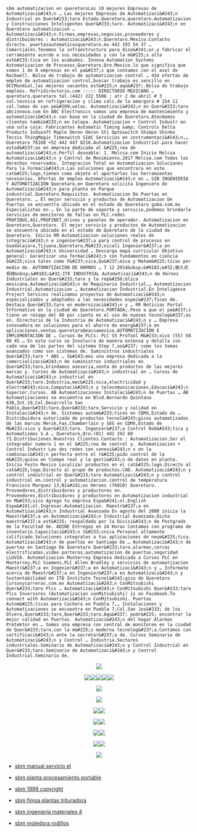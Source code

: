 
```
sbm automatizacion en queretaroLas 10 mejores Empresas de Automatizaci&#243;n … Las mejores Empresas de Automatizaci&#243;n Industrial en Quer&#233;taro Estado.Queretaro,queretaro.Automatizacion y Construcciones Inteligentes Quer&#233;taro. Automatizaci&#243;n en Queretaro automatizacion … Automatizaci&#243;n.Firmas,empresas,negocios,proveedores y distribuidores : Automatizaci&#243;n.Queretaro.Mexico.Contacto directo. puertasautomaticasqueretaro.mx 442 193 54 37 … Comerciales.Tenemos la infraestructura para dise&#241;ar.y fabricar el cerramiento acorde a sus necesidades y con la m&#225;s alta est&#233;tica en los acabados. Innova Automation Systems Automatizacion de Procesos.Queretaro,Qro.Mexico.lo que significa que somos 1 de 8 empresas en el pa&#237;s que contamos con el aval de Rockwell. Bolsa de trabajo de automatizacion control … 454 ofertas de empleo de automatizacion control,buscar trabajo es sencillo en OCCMundial,las mejores vacantes est&#225;n aqu&#237;.Bolsa de trabajo empleos. Refridirectorio.com ::::: DIRECTORIO MEXICANO … queretaro,queretaro tel.(442) 222 5508 : atr 2 de abril # 3 col.tecnica en refrigeracion y clima calz.de la amargura # 154 11 col.lomas de san pe&#209;uelas. Automatizaci&#243;n en Quer&#233;taro abcinnova.com En ABC Electronics somos una empresa de mantenimiento y automatizaci&#243;n con base en la ciudad de Queretaro.Atendemos clientes tambi&#233;n en Celaya. Automatizacion + Control Industr en una sola caja: Fabricantes Automatic Timing &amp; Controls Delta Products Indusoft Maple Omron Omron Sti Optoswitch Shimpo Shinko Tecsis ThingMagic Timeswitch SIAC Servicios en instrumentaci&#243;n,… Queretaro 76168 +52 442 447 8216.Automatizacion Industrial.para hacer estad&#237;as en empresa dedicada al &#225;rea de automatizaci&#243;n.Perfil deseable: 1. Melcsa.com Inicio Melcsa Automatizaci&#243;n y Control de Movimiento.2017 Melcsa.com Todos los derechos reservados. Integracion Total en Automatizacion Soluciones Para la Formaci&#243;n.Las soluciones que encontrara en este cat&#225;logo,tienen como objeto el aportarles las herramientas necesarias. Ofertas de empleo Automatizaci&#243;n en … SIB INGENIERIA Y AUTOMATIZACION Queretaro.en Queretaro solicita Ingeniero de Automatizaci&#243;n para planta en Parque industrial.Queretaro.Requisitos. Automatizacion De Puertas en Queretaro. … El mejor servicio y productos de Automatizacion De Puertas se encuentra ubicado en el estado de Queretaro guma.com.mx Especialistas en … En la parte de soporte y servicio,podemos brindarle servicios de monitoreo de fallas en PLC.redes PROFIBUS,ASi,PROFINET,drives y paneles de operador. Automatizacion en Queretaro,Queretaro. El mejor servicio y productos de Automatizacion se encuentra ubicado en el estado de Queretaro de la ciudad de Queretaro. Inicio RM Automatizacion soluciones reales de integraci&#243;n e ingenier&#237;a para control de procesos en Guadalajara,Tijuana,Queretaro,M&#233;xicali Ingenier&#237;a en Automatizaci&#243;n Universidad … Descarga mapa curricular Objetivo general: Garantizar una formaci&#243;n con fundamentos en ciencia b&#225;sica tales como F&#237;sica,Qu&#237;mica y Matem&#225;ticas por medio de. AUTOMATIZACION DE HORNOS … 7 12 2014&nbsp;&#0183;&#32;嵌入式视频&nbsp;&#0183;&#32;ITE INDUSTRIAL Automatizaci&#243;n de Hornos Industriales en Quer&#233;taro y la rep&#250;blica mexicana.Automatizaci&#243;n de Maquinaria Industrial,… Automatizacion Industrial,Automatizacion … Automatizacion Industrial.En Inteligence Project Services realizamos proyectos de Automatizaci&#243;n especializados y adaptados a las necesidades espec&#237;ficas de. Destaca Quer&#233;taro en modernizaci&#243;n y … RR Noticias Portal Informativo en la ciudad de Queretaro.PORTADA;.Pese a que el pa&#237;s tiene un rezago del 80 por ciento en el uso de nuevas tecnolog&#237;as en. Directorio de la Industria de Automatizaci&#243;n y … Empresa innovadora en soluciones para el ahorro de energ&#237;a en aplicaciones.ventas.queretaro@eacsamexico.AUTOMATIZACION E IMPLEMENTACION DE … Cursos de PLCs: PLC S5 ProTool M&#233;xico (55) 58 88 45 … En este curso se Involucra de manera extensa y detalla con cada una de las partes del sistema Step 7,as&#237; como los temas avanzados como son sistemas de. Suministros industriales Quer&#233;taro * ABS … S&#243;mos una empresa dedicada a la comercializaci&#243;n de suministros industriales en Quer&#233;taro,brindamos asesoria,venta de productos de las mejores marcas y. Cursos de Automatizaci&#243;n industrial en … Cursos de Automatizaci&#243;n industrial en Quer&#233;taro.Industria,mec&#225;nica,electricidad y electr&#243;nica,Computaci&#243;n y telecomunicaciones,Educaci&#243;n Superior,Cursos. AB Automatizaciones Instalaci&#243;n de Puertas … AB Automatizaciones se encuentra en Blvd.Bernardo Quintana 630,Int.19,Col.Desarrollo San Pablo,Quer&#233;taro,Quer&#233;taro.Servicio y calidad en Instalaci&#243;n de. Sistemas autom&#225;ticos en CDMX,Estado de … Distribuidora autorizada de productos tecnol&#243;gicos automatizados de las marcas Merik,Fax,Chamberlain y SEG en CDMX,Estado de M&#233;xico y Quer&#233;taro. Ingenier&#237;a Control Rob&#243;tica y Automatismos S.A … Queretaro,Qro.(01) 442 242 60 72.Distribuciones.Nuestros Clientes.Contacto : Automatizacion.Ser el integrador numero 1 en el &#225;rea de control y. Automatizacion + Control Industr Las dos redes con conexi&#243;n s on la combinaci&#243;n perfecta entre el r&#225;pido control de la m&#225;quina en tiempo real y la gesti&#243;n de datos en planta. Inicio Festo Mexico Localizar productos en el cat&#225;logo.Directo al cat&#225;logo.Directo al grupo de productos.CAD. Automatizaci&#243;n y control industrial en Quer&#233;taro Automatizaci&#243;n y control industrial en.control y automatizacion.control de temperatura Francisco Marquez 13,Ni&#241;os Heroes (76010) Queretaro. Proveedores,distribuidores y productores en. Proveedores,distribuidores y productores en Automatizacion industrial en M&#233;xico Agrega tu empresa Espa&#241;ol.English Espa&#241;ol.Ingresar.Automatizacion. Maestr&#237;a en Automatizaci&#243;n Industrial Avanzada En agosto del 2008 inicia la Maestr&#237;a en Automatizaci&#243;n Industrial Avanzada.Dicha maestr&#237;a est&#225; respaldada por la Divisi&#243;n de Postgrado de la Facultad de. ADINE Entregas en 24 Horas Contamos con programa de inventario.Capacitaci&#243;n t&#233;cnica Personal altamente calificado.Soluciones integrales a tus aplicaciones de neum&#225;tica. Automatizaci&#243;n de puertas en Santiago De … Automatizaci&#243;n de puertas en Santiago De Queretaro Quer&#233;taro.alarmas,cercas electrificadas,video porteros,automatizacion de puertas,seguridad LLUVIA. Automatizacion Monterrey Empresa dedicada a Cursos PLC en Monterrey,PLC Siemens,PLC Allen Bradley y servicios de automatizacion Maestr&#237;a en Ingenier&#237;a en Automatizaci&#243;n y … Informate acerca de Maestr&#237;a en Ingenier&#237;a en Automatizaci&#243;n y Sustentabilidad en ITQ Instituto Tecnol&#243;gico de Queretaro Cursosycarreras.com.mx Automatizaci&#243;n ConMitsubishi Quer&#233;taro Plcs … Automatizaci&#243;n ConMitsubishi Quer&#233;taro Plcs Inversores (Automatizacion conMitsubishi) is on Facebook.To connect with Automatizaci&#243;n ConMitsubishi. Puertas Autom&#225;ticas para Cochera en Puebla 7,… Instalaciones y Automatizaciones se encuentra en Puebla 7,Col.San Jos&#233; de los Olvera,Quer&#233;taro,Quer&#233;taro.Aqu&#237; podr&#225; encontrar la mejor calidad en Puertas. Automatizaci&#243;n del hogar Alarmas Protektor en … Somos una empresa con central de monitoreo en la ciudad de Quer&#233;taro,con la m&#225;s moderna tecnolog&#237;a.Contamos con certificaci&#243;n ante la secretar&#237;a de. Cursos Seminario de Automatizaci&#243;n y Control … Industria.Sectores industriales.Seminario de Automatizaci&#243;n y Control Industrial en Quer&#233;taro.Seminario de Automatizaci&#243;n y Control Industrial.Seminario de. 
```

<div align="center">

<a href="https://es-crusher.shibang-china.com/github&k=sbm+automatizacion+en+queretaro"><img src="https://static.shibang-china.com/es/crusher/logo.jpg"></a>

<a href="https://es-crusher.shibang-china.com/github&k=sbm+automatizacion+en+queretaro"><img src="https://static.shibang-china.com/es/crusher/index.jpg"></a><a href="https://es-crusher.shibang-china.com/material.htmlgithub&k=sbm+automatizacion+en+queretaro"><img src="https://static.shibang-china.com/es/crusher/material.jpg"></a><a href="https://es-crusher.shibang-china.com/application.htmlgithub&k=sbm+automatizacion+en+queretaro"><img src="https://static.shibang-china.com/es/crusher/application.jpg"></a><a href="https://es-crusher.shibang-china.com/aboutus.htmlgithub&k=sbm+automatizacion+en+queretaro"><img src="https://static.shibang-china.com/es/crusher/aboutus.jpg"></a><a href="https://es-crusher.shibang-china.com/contact.htmlgithub&k=sbm+automatizacion+en+queretaro"><img src="https://static.shibang-china.com/es/crusher/contact.jpg"></a>

<a href="https://es-crusher.shibang-china.com/github&k=sbm+automatizacion+en+queretaro"><img src="https://static.shibang-china.com/es/crusher/banner.jpg"></a>

<a href="https://swt.shibang-china.com/github&k=sbm+automatizacion+en+queretaro"><img src="https://static.shibang-china.com/es/crusher/text.jpg"></a>

<a href="https://swt.shibang-china.com/github&k=sbm+automatizacion+en+queretaro"><img src="https://static.shibang-china.com/es/crusher/chat.jpg"></a><a href="https://es-crusher.shibang-china.com/contact.htmlgithub&k=sbm+automatizacion+en+queretaro"><img src="https://static.shibang-china.com/es/crusher/message.jpg"></a>

<a href="https://es-crusher.shibang-china.com/products/pe.htmlgithub&k=sbm+automatizacion+en+queretaro"><img src="https://static.shibang-china.com/es/crusher/pe.jpg"></a><a href="https://es-crusher.shibang-china.com/products/pf.htmlgithub&k=sbm+automatizacion+en+queretaro"><img src="https://static.shibang-china.com/es/crusher/pf.jpg"></a>

<a href="https://es-crusher.shibang-china.com/products/hpt.htmlgithub&k=sbm+automatizacion+en+queretaro"><img src="https://static.shibang-china.com/es/crusher/hpt.jpg"></a><a href="https://es-crusher.shibang-china.com/products/vsi.htmlgithub&k=sbm+automatizacion+en+queretaro"><img src="https://static.shibang-china.com/es/crusher/vsi.jpg"></a>

<a href="https://es-crusher.shibang-china.com/products/klv.htmlgithub&k=sbm+automatizacion+en+queretaro"><img src="https://static.shibang-china.com/es/crusher/klv.jpg"></a><a href="https://es-crusher.shibang-china.com/products/portable.htmlgithub&k=sbm+automatizacion+en+queretaro"><img src="https://static.shibang-china.com/es/crusher/portable.jpg"></a>

<a href="https://swt.shibang-china.com/github&k=sbm+automatizacion+en+queretaro"><img src="https://static.shibang-china.com/es/crusher/case.jpg"></a>

</div>


* [sbm manual servicio el](sbm%20manual%20servicio%20el.md)

* [sbm planta procesamiento portable](sbm%20planta%20procesamiento%20portable.md)

* [sbm  1999 copyright](sbm%20%201999%20copyright.md)

* [sbm fimsa plantas trituradora](sbm%20fimsa%20plantas%20trituradora.md)

* [sbm ingenieria materiales 4](sbm%20ingenieria%20materiales%204.md)

* [sbm moledora rodillos](sbm%20moledora%20rodillos.md)
